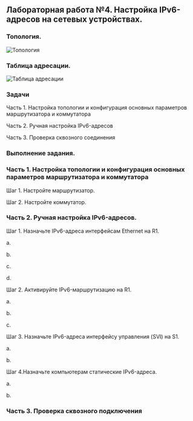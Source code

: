## Лабораторная работа №4. Настройка IPv6-адресов на сетевых устройствах.

### Топология.

![Топология](https://github.com/Shure0407/Network_engineer/assets/162669909/e800d2f7-2b96-4386-8e0f-ace783c306e4)

### Таблица адресации.

![Таблица адресации](https://github.com/Shure0407/Network_engineer/assets/162669909/8677f1e3-a908-4889-9264-f9eedf1c1766)

### Задачи

Часть 1. Настройка топологии и конфигурация основных параметров маршрутизатора и коммутатора

Часть 2. Ручная настройка IPv6-адресов

Часть 3. Проверка сквозного соединения

### Выполнение задания.

### Часть 1. Настройка топологии и конфигурация основных параметров маршрутизатора и коммутатора

Шаг 1. Настройте маршрутизатор.

Шаг 2. Настройте коммутатор.

### Часть 2. Ручная настройка IPv6-адресов.

Шаг 1. Назначьте IPv6-адреса интерфейсам Ethernet на R1.

a. 

b. 

c.

d. 

Шаг 2. Активируйте IPv6-маршрутизацию на R1.

a. 

b. 

c.

Шаг 3. Назначьте IPv6-адреса интерфейсу управления (SVI) на S1.

a. 

b. 

Шаг 4.Назначьте компьютерам статические IPv6-адреса.

a. 

b. 

### Часть 3. Проверка сквозного подключения



